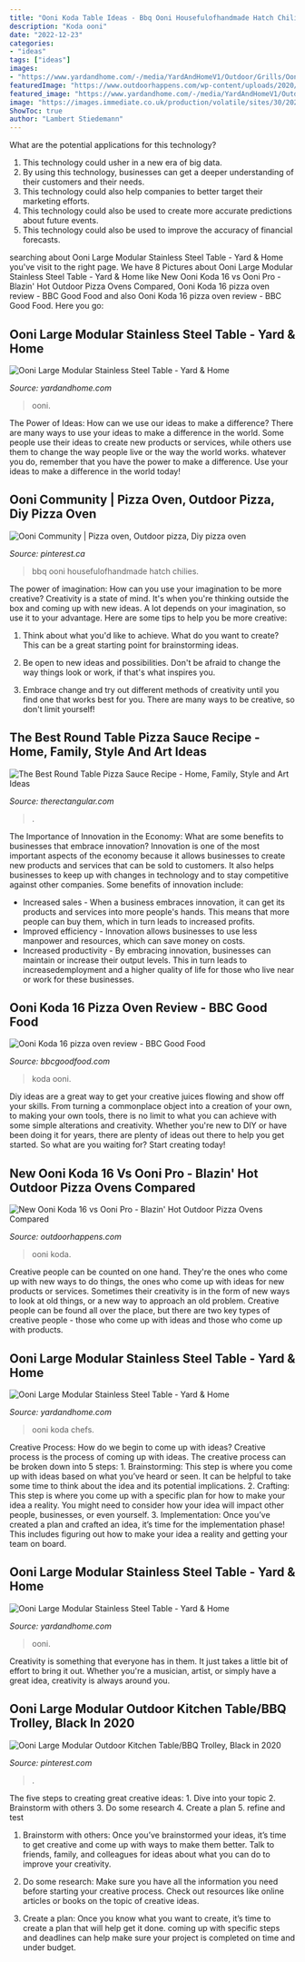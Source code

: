 ```yaml
---
title: "Ooni Koda Table Ideas - Bbq Ooni Housefulofhandmade Hatch Chilies"
description: "Koda ooni"
date: "2022-12-23"
categories:
- "ideas"
tags: ["ideas"]
images:
- "https://www.yardandhome.com/-/media/YardAndHomeV1/Outdoor/Grills/Ooni/450514-ooni-modular-table-large-lifestyle1.jpg?mw=1000&amp;mh=1000&amp;hash=7873B8A08D5ACB185D8E03E856CC445B785F8FB0"
featuredImage: "https://www.outdoorhappens.com/wp-content/uploads/2020/03/ooni-koda-pro-outdoor-pizza-ovens.jpg"
featured_image: "https://www.yardandhome.com/-/media/YardAndHomeV1/Outdoor/Grills/Ooni/450514-ooni-modular-table-large-lifestyle1.jpg?mw=850&amp;mh=558&amp;hash=00C4095FE63425777EA164074281A103AFF07C30"
image: "https://images.immediate.co.uk/production/volatile/sites/30/2020/08/ooni-koda-16-pizza-oven-hero-e7ded2a.jpg?quality=90&amp;resize=385%2C350"
ShowToc: true
author: "Lambert Stiedemann"
---
```



What are the potential applications for this technology?
1. This technology could usher in a new era of big data. 
2. By using this technology, businesses can get a deeper understanding of their customers and their needs. 
3. This technology could also help companies to better target their marketing efforts. 
4. This technology could also be used to create more accurate predictions about future events. 
5. This technology could also be used to improve the accuracy of financial forecasts.

	

		
searching about Ooni Large Modular Stainless Steel Table - Yard &amp; Home you've visit to the right page. We have 8 Pictures about Ooni Large Modular Stainless Steel Table - Yard &amp; Home like New Ooni Koda 16 vs Ooni Pro - Blazin&#039; Hot Outdoor Pizza Ovens Compared, Ooni Koda 16 pizza oven review - BBC Good Food and also Ooni Koda 16 pizza oven review - BBC Good Food. Here you go:
		
    
## Ooni Large Modular Stainless Steel Table - Yard &amp; Home

<img loading=lazy src="https://www.yardandhome.com/-/media/YardAndHomeV1/Outdoor/Grills/Ooni/450514-ooni-modular-table-large-lifestyle1.jpg?mw=1000&amp;mh=1000&amp;hash=7873B8A08D5ACB185D8E03E856CC445B785F8FB0" onerror="this.onerror=null;this.src='https://tse1.mm.bing.net/th?id=OIP.Wx5wABDVoOlpHFl3saSL8AHaHa&amp;pid=15.1';" alt="Ooni Large Modular Stainless Steel Table - Yard &amp; Home">

_Source: yardandhome.com_

>ooni. 

	

The Power of Ideas: How can we use our ideas to make a difference?
There are many ways to use your ideas to make a difference in the world. Some people use their ideas to create new products or services, while others use them to change the way people live or the way the world works. whatever you do, remember that you have the power to make a difference. Use your ideas to make a difference in the world today!

    
## Ooni Community | Pizza Oven, Outdoor Pizza, Diy Pizza Oven

<img loading=lazy src="https://i.pinimg.com/236x/f3/32/f7/f332f789cd8fe22ae94dab018b7c58d0.jpg?nii=t" onerror="this.onerror=null;this.src='https://tse4.mm.bing.net/th?id=OIP.d3ZcnSeCzGqON1sl47ibzAAAAA&amp;pid=15.1';" alt="Ooni Community | Pizza oven, Outdoor pizza, Diy pizza oven">

_Source: pinterest.ca_

>bbq ooni housefulofhandmade hatch chilies. 

	

The power of imagination: How can you use your imagination to be more creative?
Creativity is a state of mind. It's when you're thinking outside the box and coming up with new ideas. A lot depends on your imagination, so use it to your advantage. Here are some tips to help you be more creative:
1. Think about what you'd like to achieve. What do you want to create? This can be a great starting point for brainstorming ideas.

2. Be open to new ideas and possibilities. Don't be afraid to change the way things look or work, if that's what inspires you.

3. Embrace change and try out different methods of creativity until you find one that works best for you. There are many ways to be creative, so don't limit yourself!

    
## The Best Round Table Pizza Sauce Recipe - Home, Family, Style And Art Ideas

<img loading=lazy src="https://therectangular.com/wp-content/uploads/2020/11/stg-gen-Garlic Pizza Sauce Lovely Garlic Pizza Sauce Away From the Box-211845-600x600.png" onerror="this.onerror=null;this.src='https://tse3.mm.bing.net/th?id=OIP.D0itnap0b4XJRQTMBjmsrgHaHa&amp;pid=15.1';" alt="The Best Round Table Pizza Sauce Recipe - Home, Family, Style and Art Ideas">

_Source: therectangular.com_

>. 

	

The Importance of Innovation in the Economy: What are some benefits to businesses that embrace innovation?
Innovation is one of the most important aspects of the economy because it allows businesses to create new products and services that can be sold to customers. It also helps businesses to keep up with changes in technology and to stay competitive against other companies. Some benefits of innovation include: 
- Increased sales - When a business embraces innovation, it can get its products and services into more people's hands. This means that more people can buy them, which in turn leads to increased profits. 
- Improved efficiency - Innovation allows businesses to use less manpower and resources, which can save money on costs. 
- Increased productivity - By embracing innovation, businesses can maintain or increase their output levels. This in turn leads to increasedemployment and a higher quality of life for those who live near or work for these businesses.

    
## Ooni Koda 16 Pizza Oven Review - BBC Good Food

<img loading=lazy src="https://images.immediate.co.uk/production/volatile/sites/30/2020/08/ooni-koda-16-pizza-oven-hero-e7ded2a.jpg?quality=90&amp;resize=385%2C350" onerror="this.onerror=null;this.src='https://tse1.mm.bing.net/th?id=OIP.92gw790dGbLPjmQXLbWXOwAAAA&amp;pid=15.1';" alt="Ooni Koda 16 pizza oven review - BBC Good Food">

_Source: bbcgoodfood.com_

>koda ooni. 

	

Diy ideas are a great way to get your creative juices flowing and show off your skills. From turning a commonplace object into a creation of your own, to making your own tools, there is no limit to what you can achieve with some simple alterations and creativity. Whether you're new to DIY or have been doing it for years, there are plenty of ideas out there to help you get started. So what are you waiting for? Start creating today!

    
## New Ooni Koda 16 Vs Ooni Pro - Blazin&#039; Hot Outdoor Pizza Ovens Compared

<img loading=lazy src="https://www.outdoorhappens.com/wp-content/uploads/2020/03/ooni-koda-pro-outdoor-pizza-ovens.jpg" onerror="this.onerror=null;this.src='https://tse1.mm.bing.net/th?id=OIP.IhgjrECXhJsGMMABlC28ZgHaHa&amp;pid=15.1';" alt="New Ooni Koda 16 vs Ooni Pro - Blazin&#039; Hot Outdoor Pizza Ovens Compared">

_Source: outdoorhappens.com_

>ooni koda. 

	

Creative people can be counted on one hand. They're the ones who come up with new ways to do things, the ones who come up with ideas for new products or services. Sometimes their creativity is in the form of new ways to look at old things, or a new way to approach an old problem. Creative people can be found all over the place, but there are two key types of creative people - those who come up with ideas and those who come up with products.

    
## Ooni Large Modular Stainless Steel Table - Yard &amp; Home

<img loading=lazy src="https://www.yardandhome.com/-/media/YardAndHomeV1/Outdoor/Grills/Ooni/450514-ooni-modular-table-large-lifestyle5.jpg?mw=850&amp;mh=558&amp;hash=D0D06E8C8602C2E2EF8034BFEA57F52410BC36A0" onerror="this.onerror=null;this.src='https://tse2.mm.bing.net/th?id=OIP.FOTqJ7Da3lU-px3Qa8Os4AHaHa&amp;pid=15.1';" alt="Ooni Large Modular Stainless Steel Table - Yard &amp; Home">

_Source: yardandhome.com_

>ooni koda chefs. 

	

Creative Process: How do we begin to come up with ideas?
Creative process is the process of coming up with ideas. The creative process can be broken down into 5 steps: 1. Brainstorming: This step is where you come up with ideas based on what you’ve heard or seen. It can be helpful to take some time to think about the idea and its potential implications. 2. Crafting: This step is where you come up with a specific plan for how to make your idea a reality. You might need to consider how your idea will impact other people, businesses, or even yourself. 3. Implementation: Once you’ve created a plan and crafted an idea, it’s time for the implementation phase! This includes figuring out how to make your idea a reality and getting your team on board. 
    
## Ooni Large Modular Stainless Steel Table - Yard &amp; Home

<img loading=lazy src="https://www.yardandhome.com/-/media/YardAndHomeV1/Outdoor/Grills/Ooni/450514-ooni-modular-table-large-lifestyle1.jpg?mw=850&amp;mh=558&amp;hash=00C4095FE63425777EA164074281A103AFF07C30" onerror="this.onerror=null;this.src='https://tse1.mm.bing.net/th?id=OIP.yyPr7ExzndMLeoeaPfG2KAHaHa&amp;pid=15.1';" alt="Ooni Large Modular Stainless Steel Table - Yard &amp; Home">

_Source: yardandhome.com_

>ooni. 

	

Creativity is something that everyone has in them. It just takes a little bit of effort to bring it out. Whether you're a musician, artist, or simply have a great idea, creativity is always around you.

    
## Ooni Large Modular Outdoor Kitchen Table/BBQ Trolley, Black In 2020

<img loading=lazy src="https://i.pinimg.com/736x/5f/72/80/5f7280f788c0d506f78ead177717c4af.jpg" onerror="this.onerror=null;this.src='https://tse3.mm.bing.net/th?id=OIP.oOt_ffewVrvuEpCgdmN50wHaJ3&amp;pid=15.1';" alt="Ooni Large Modular Outdoor Kitchen Table/BBQ Trolley, Black in 2020">

_Source: pinterest.com_

>. 

	

The five steps to creating great creative ideas: 1. Dive into your topic 2. Brainstorm with others 3. Do some research 4. Create a plan 5. refine and test
1. Brainstorm with others: Once you’ve brainstormed your ideas, it’s time to get creative and come up with ways to make them better. Talk to friends, family, and colleagues for ideas about what you can do to improve your creativity.
2. Do some research: Make sure you have all the information you need before starting your creative process. Check out resources like online articles or books on the topic of creative ideas.

3. Create a plan: Once you know what you want to create, it’s time to create a plan that will help get it done. coming up with specific steps and deadlines can help make sure your project is completed on time and under budget.


